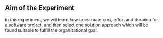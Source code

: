## Aim of the Experiment

In this experiment, we will learn how to estimate cost, effort and duration for a software project, and then select one solution approach which will be found suitable to fulfill the organizational goal.